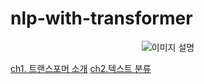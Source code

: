 # nlp-with-transformer
<p align="center">
  <img src="https://github.com/user-attachments/assets/666525c2-83ef-45b6-83a4-a286317f225e" alt="이미지 설명">
</p>

[ch1. 트랜스포머 소개](https://github.com/ssungni/nlp-with-transformer/blob/1ab30788deec71c1ace84a9a01760b795f92abd7/ch1_%ED%8A%B8%EB%9E%9C%EC%8A%A4%ED%8F%AC%EB%A8%B8_%EC%86%8C%EA%B0%9C.ipynb)
[ch2.텍스트 분류](https://github.com/ssungni/nlp-with-transformer/blob/e05e4a99d4b63f9f1e6feb62ae9f7f298878326e/ch2_classification.ipynb)
